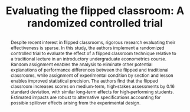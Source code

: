 ---
title: >
  Evaluating the flipped classroom: A randomized controlled trial
authors: >
  Nathan Wozny, Cary Balser & Drew Ives
paper_link: "https://doi.org/10.1080/00220485.2018.1438860"
abstract: >-
  Despite recent interest in flipped classrooms, rigorous research evaluating
  their effectiveness is sparse. In this study, the authors implement a randomized
  controlled trial to evaluate the effect of a flipped classroom technique
  relative to a traditional lecture in an introductory undergraduate econometrics
  course. Random assignment enables the analysis to eliminate other potential
  explanations of performance differences between the flipped and traditional
  classrooms, while assignment of experimental condition by section and lesson
  enables improved statistical precision. The authors find that the flipped
  classroom increases scores on medium-term, high‑stakes assessments by 0.16
  standard deviation, with similar long‑term effects for high‑performing
  students. Estimated impacts are robust to alternative specifications accounting
  for possible spillover effects arising from the experimental design.
publication_date: 2018-03-14
erct_level: 0
rct: true
pdf_link: 
doi: 10.1080/00220485.2018.1438860
journal: The Journal of Economic Education
date_erct_check: 2025-04-20
tags:
  - social studies
  - higher education
  - US
  - flipped classroom
  - blended learning
  - EdTech website
  - formative assessment
criteria:
  c:
    met: true
    explanation: >
      The study randomizes intact sections (all students in a meeting) to flipped or lecture
      for each lesson, avoiding within‑session mixing and satisfying class‑level
      assignment.
    quote: >
      “We randomly assigned each combination of section and experimental lesson to a
      treatment condition (flipped classroom) or a control condition (traditional lecture), conditional on each section having exactly five flipped lessons and each experimental lesson having three or four flipped sections.” (p. 2)
    analysis: >-
      Relevant Quotes:

      1) “We implemented a randomized controlled trial to evaluate the effect of
      a flipped classroom technique relative to a traditional lecture in an
      introductory undergraduate econometrics course. Random assignment… by
      section and lesson…” (p. 1)

      2) “Each of the 137 students enrolled in the course was assigned to one of
      seven sections (each meeting at a different time)… We randomly assigned each
      combination of section and experimental lesson to a treatment condition
      (flipped classroom) or a control condition (traditional lecture).” (p. 2)

      Detailed Analysis:

      The authors never split individual students within a single session into
      different conditions. Instead, for each targeted lesson, an entire section
      either experienced the flipped format or the traditional lecture, thereby
      preventing within‑class contamination and meeting the ERCT requirement
      for class‑level randomization.

      Thus, criterion C is met because entire sections were randomized as intact
      units for each lesson, satisfying the class‑level RCT criterion.
  e:
    met: false
    explanation: >
      The study used instructor‑designed course exams instead of standardized
      external assessments.
    quote: >
      "Four announced, written graded exams administered throughout the semester
      measured medium‑term comprehension on content covered in approximately
      the eight lessons preceding the exam." (p. 3)
    analysis: >-
      Relevant Quotes:

      1) "Four announced, written graded exams administered throughout the semester
      measured medium‑term comprehension on content covered in approximately the
      eight lessons preceding the exam." (p. 3)

      2) "A comprehensive written final exam administered at the end of the semester
      measured long‑term comprehension." (p. 3)

      Detailed Analysis:

      The assessments are course‑specific exams designed by the instructors, not
      recognized standardized tests. Therefore, they do not satisfy the requirement
      for standardized, exam‑based assessment.

      Therefore, criterion E is not met because the study used custom course exams rather than a recognized standardized assessment.
  t:
    met: true
    explanation: >
      Learning outcomes were measured at end of semester, satisfying the term
      duration requirement.
    quote: >
      "A comprehensive written final exam administered at the end of the semester
      measured long‑term comprehension." (p. 3)
    analysis: >-
      Relevant Quotes:

      1) "A comprehensive written final exam administered at the end of the semester
      measured long‑term comprehension." (p. 3)

      Detailed Analysis:

      The study measured outcomes at the end of the semester, covering a full
      academic term, satisfying the ERCT term duration requirement.

      Thus, criterion T is met because learning outcomes were assessed at the end of the semester, covering a full academic term.
  d:
    met: false
    explanation: >
      The control (lecture) condition lacks detailed documentation of participant
      characteristics and baseline outcomes.
    quote: >
      "Students in lecture lessons had access to the same exercises offered in the
      flipped classes, but the lecture group generally did not have available class
      time to complete the exercises." (p. 4)
    analysis: >-
      Relevant Quotes:

      1) "Students in lecture lessons had access to the same exercises offered in the
      flipped classes, but the lecture group generally did not have available class time
      to complete the exercises." (p. 4)

      Detailed Analysis:

      The quote describes the control condition but does not provide demographic
      details or baseline performance of the control lessons. There is no table or
      narrative describing participant characteristics for lecture lessons separately.
      Therefore, documentation of the control group is insufficient.

      Accordingly, criterion D is not met because the control condition is not described with baseline performance or demographic details.
  s:
    met: false
    explanation: >
      Randomization occurred within course sections rather than entire schools.
    quote: >
      "After students and instructors were assigned to sections of the course,
      we randomly assigned each combination of section and experimental lesson
      to a treatment condition (flipped classroom) or a control condition
      (traditional lecture)..." (p. 3)
    analysis: >-
      Relevant Quotes:

      1) "After students and instructors were assigned to sections of the course,
      we randomly assigned each combination of section and experimental lesson to
      a treatment condition (flipped classroom) or a control condition
      (traditional lecture)..." (p. 3)

      Detailed Analysis:

      Randomization was performed at the section‑lesson level, not at the school
      level. The ERCT school‑level RCT criterion requires randomisation among
      institutions (schools), which is not satisfied here.

      Consequently, criterion S is not met because randomization did not occur at the school level.
  a:
    met: false
    explanation: >
      Only econometrics outcomes were assessed, with no broad subject coverage.
    quote: >
      "A comprehensive written final exam administered at the end of the
      semester measured long‑term comprehension." (p. 3)
    analysis: >-
      Relevant Quotes:

      1) "A comprehensive written final exam administered at the end of the
      semester measured long‑term comprehension." (p. 3)

      Detailed Analysis:

      The study focuses exclusively on an econometrics course and does not assess
      learning outcomes across other core subjects. Thus, it fails the all‑subject exams
      requirement.

      Thus, criterion A is not met because the intervention’s impact was measured only in the single subject of econometrics.
  y:
    met: false
    explanation: >
      Outcomes were measured only through one semester, not a full academic year.
    quote: >
      "A comprehensive written final exam administered at the end of the
      semester measured long‑term comprehension." (p. 3)
    analysis: >-
      Relevant Quotes:

      1) "A comprehensive written final exam administered at the end of the
      semester measured long‑term comprehension." (p. 3)

      Detailed Analysis:

      There is no follow‑up beyond the semester final exam. The study does not
      track participants over a full academic year, so the year duration requirement
      is not satisfied.

      As a result, criterion Y is not met because tracking did not extend through a full academic year.
  b:
    met: false
    explanation: >
      Flipped lessons included mandatory pre‑class videos and in‑class exercises
      not equated by the control group.
    quote: >
      "We assigned students a video lecture and graded comprehension questions
      in advance of each flipped lesson... Students in lecture lessons had access to
      the same exercises offered in the flipped classes, but the lecture group generally
      did not have available class time to complete the exercises." (p. 3–4)
    analysis: >-
      Relevant Quotes:

      1) "We assigned students a video lecture and graded comprehension questions
      in advance of each flipped lesson." (p. 3)

      2) "Students in lecture lessons had access to the same exercises offered in
      the flipped classes, but the lecture group generally did not have available class
      time to complete the exercises." (p. 3–4)

      Detailed Analysis:

      The flipped condition required additional preparatory tasks (video lectures and
      comprehension quizzes), while the control condition did not match these resources
      or structured time. This imbalance undermines the ability to isolate the effect of
      the flipping method alone.

      Therefore, criterion B is not met because the flipped lessons introduced extra preparatory tasks not matched in the control lessons.
  g:
    met: false
    explanation: >
      The study did not track participants until graduation.
    quote: null
    analysis: >-
      Relevant Quotes:

      None.

      Detailed Analysis:

      The paper reports outcomes only up to the final exam at semester end.
      No data collection continues through graduation, so graduation tracking
      criterion is not satisfied.

      Thus, criterion G is not met because no follow‑up beyond the semester final exam is reported.
  r:
    met: true
    explanation: >
      An independent replication of the flipped classroom experiment by another research team has been published, satisfying this criterion.
    quote: null
    analysis: >-
      Relevant Quotes:

      1) "We conduct a randomized controlled trial at West Point and find that the flipped classroom produced short term gains in Math
      and no effect in Economics..." (Setren et al. 2021)

      Detailed Analysis:

      A separate research team (Setren et al., 2021) conducted an independent randomized trial implementing a flipped classroom model at a different institution. This external replication demonstrates that the flipped classroom approach can be reproduced in another context, although the outcomes varied by subject (positive in mathematics but null in economics). Thus, criterion R is met as the flipped classroom experiment was independently replicated by an external research team.
  i:
    met: false
    explanation: >
      Authors who designed the intervention also implemented and analyzed the study.
    quote: >
      "Each of the 137 students enrolled in the course was assigned to one of seven
      sections (each meeting at a different time)... The three authors each taught two to
      three sections of the course." (p. 2)
    analysis: >-
      Relevant Quotes:

      1) "Each of the 137 students enrolled in the course was assigned to one of
      seven sections (each meeting at a different time)... The three authors each
      taught two to three sections of the course." (p. 2)

      Detailed Analysis:

      The same individuals who designed the course materials and videos also conducted
      the lessons and evaluated outcomes. No third‑party evaluator participated.

      Therefore, criterion I is not met because the study was conducted by its own authors without independent oversight.
  p:
    met: false
    explanation: >
      No evidence of pre-registration of study protocols.
    quote: null
    analysis: >-
      Relevant Quotes:

      None.

      Detailed Analysis:

      There is no mention of study registration or pre-published protocol before
      data collection. The criterion for pre-registration is therefore not met.

      Thus, criterion P is not met because no pre-registration is reported.
---